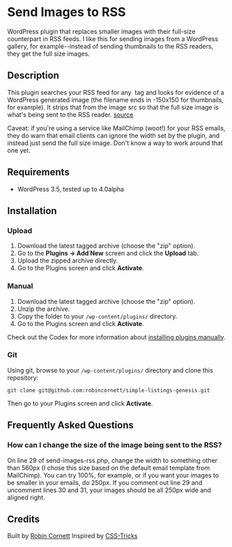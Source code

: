 # Send Images to RSS

WordPress plugin that replaces smaller images with their full-size counterpart in RSS feeds. I like this for sending images from a WordPress gallery, for example--instead of sending thumbnails to the RSS readers, they get the full size images.

## Description

This plugin searches your RSS feed for any <img> tag and looks for evidence of a WordPress generated image (the filename ends in -150x150 for thumbnails, for example). It strips that from the image src so that the full size image is what's being sent to the RSS reader. [source](http://kb.mailchimp.com/article/why-does-my-email-look-like-monkey-poop-in-outlook/)

Caveat: if you're using a service like MailChimp (woot!) for your RSS emails, they do warn that email clients can ignore the width set by the plugin, and instead just send the full size image. Don't know a way to work around that one yet.

## Requirements
* WordPress 3.5, tested up to 4.0alpha

## Installation

### Upload

1. Download the latest tagged archive (choose the "zip" option).
2. Go to the __Plugins -> Add New__ screen and click the __Upload__ tab.
3. Upload the zipped archive directly.
4. Go to the Plugins screen and click __Activate__.

### Manual

1. Download the latest tagged archive (choose the "zip" option).
2. Unzip the archive.
3. Copy the folder to your `/wp-content/plugins/` directory.
4. Go to the Plugins screen and click __Activate__.

Check out the Codex for more information about [installing plugins manually](http://codex.wordpress.org/Managing_Plugins#Manual_Plugin_Installation).

### Git

Using git, browse to your `/wp-content/plugins/` directory and clone this repository:

`git clone git@github.com:robincornett/simple-listings-genesis.git`

Then go to your Plugins screen and click __Activate__.

## Frequently Asked Questions

### How can I change the size of the image being sent to the RSS?

On line 29 of send-images-rss.php, change the width to something other than 560px (I chose this size based on the default email template from MailChimp). You can try 100%, for example, or if you want your images to be smaller in your emails, do 250px. If you comment out line 29 and uncomment lines 30 and 31, your images should be all 250px wide and aligned right.

###
## Credits

Built by [Robin Cornett](http://www.robincornett.com/)
Inspired by [CSS-Tricks](http://css-tricks.com/dealing-content-images-email/)